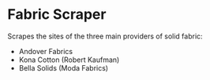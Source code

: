 # Fabric Scraper
Scrapes the sites of the three main providers of solid fabric:
 - Andover Fabrics
 - Kona Cotton (Robert Kaufman)
 - Bella Solids (Moda Fabrics)